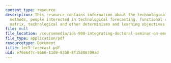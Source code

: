 ```yaml
---
content_type: resource
description: This resource contains information about the technological forecasting
  methods, people interested in technological forecasting, functional classification
  matrix, technological and other determinisms and learning objectives.
file: null
file_location: /coursemedia/ids-900-integrating-doctoral-seminar-on-emerging-technologies-fall-2005/e766647c966611d983b08f15808709ad_lec5_forecast.pdf
file_type: application/pdf
resourcetype: Document
title: lec5_forecast.pdf
uid: e766647c-9666-11d9-83b0-8f15808709ad
---
```

